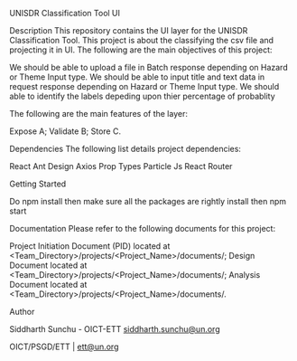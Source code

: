 UNISDR Classification Tool UI

Description
This repository contains the UI layer for the UNISDR Classification Tool. This project is about the classifying the csv file and projecting it in UI. The following are the main objectives of this project:

We should be able to upload a file in Batch response depending on Hazard or Theme Input type.
We should be able to input title and text data in request response depending on Hazard or Theme Input type.
We should able to identify the labels depeding upon thier percentage of probablity

The following are the main features of the layer:

Expose A;
Validate B;
Store C.

Dependencies
The following list details project dependencies:

React
Ant Design
Axios
Prop Types
Particle Js
React Router

Getting Started

Do npm install
then make sure all the packages are rightly install
then npm start

Documentation
Please refer to the following documents for this project:

Project Initiation Document (PID) located at <Team_Directory>/projects/<Project_Name>/documents/;
Design Document located at <Team_Directory>/projects/<Project_Name>/documents/;
Analysis Document located at <Team_Directory>/projects/<Project_Name>/documents/.

Author

Siddharth Sunchu - OICT-ETT
siddharth.sunchu@un.org

OICT/PSGD/ETT | ett@un.org
